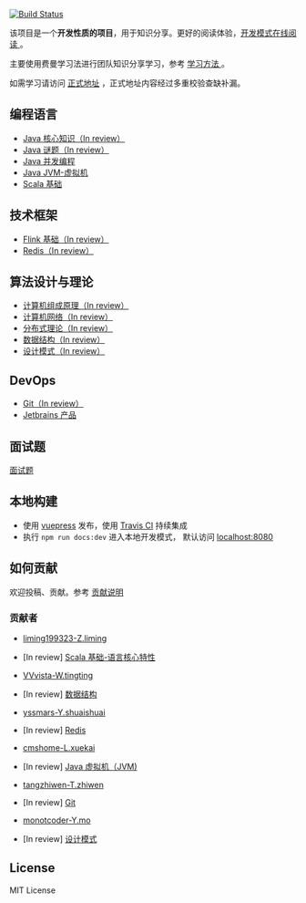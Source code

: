 [![Build Status](https://travis-ci.org/GourdErwa/review-notes-dev.svg?branch=master)](https://travis-ci.org/GourdErwa/review-notes-dev)

该项目是一个**开发性质的项目**，用于知识分享。更好的阅读体验，[开发模式在线阅读 ](http://dev.review-notes.top/)。  

主要使用费曼学习法进行团队知识分享学习，参考 [学习方法 ](/about/学习方法.md)。 

如需学习请访问 [正式地址](http://review-notes.top/) ，正式地址内容经过多重校验查缺补漏。

## 编程语言
* [Java 核心知识（In review） ](/language/java-core/)
* [Java 谜题（In review）](/language/java-puzzle/)
* [Java 并发编程](/language/java-concurrency/)
* [Java JVM-虚拟机](/language/java-jvm/)
* [Scala 基础](/language/scala-basis/)

## 技术框架
* [Flink 基础（In review） ](/framework/flink-basis/)
* [Redis（In review） ](/framework/redis/)

## 算法设计与理论
* [计算机组成原理（In review） ](/algorithm/computer-theory/)
* [计算机网络（In review） ](/algorithm/network/)
* [分布式理论（In review） ](/algorithm/distributed-theory/)
* [数据结构（In review） ](/algorithm/data-structures/)
* [设计模式（In review） ](/algorithm/design-patterns/)

## DevOps
* [Git（In review） ](/devops/git/)
* [Jetbrains 产品 ](/devops/jetbrains/)

## 面试题
[面试题](/interview/)

## 本地构建
- 使用 [vuepress](https://vuepress.vuejs.org/) 发布，使用 [Travis CI](https://travis-ci.org/GourdErwa/review-notes-dev) 持续集成
- 执行 `npm run docs:dev` 进入本地开发模式， 默认访问 [localhost:8080](http://localhost:8080/ )

## 如何贡献
欢迎投稿、贡献。参考 [贡献说明 ](/about/贡献说明.md)

### 贡献者
- [liming199323-Z.liming](https://github.com/liming199323)
* [In review]   [Scala 基础-语言核心特性 ](/language/scala-basis/)
- [VVvista-W.tingting](https://github.com/VVvista) 
* [In review]   [数据结构 ](/algorithm/data-structures/)
- [yssmars-Y.shuaishuai](https://github.com/yssmars) 
* [In review]   [Redis ](/framework/redis/)
- [cmshome-L.xuekai](https://github.com/cmshome) 
* [In review]   [Java 虚拟机（JVM) ](/language/java-jvm/) 
- [tangzhiwen-T.zhiwen](https://github.com/tangzhiwen) 
* [In review]   [Git ](/devops/git/)
- [monotcoder-Y.mo](https://github.com/monotcoder)   
* [In review]   [设计模式 ](/algorithm/design-patterns/) 
## License
MIT License


